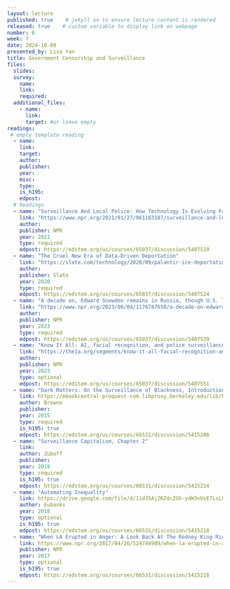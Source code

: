 ```yaml
---
layout: lecture
published: true    # jekyll on to ensure lecture content is rendered
released: true    # custom variable to display link on webpage
number: 6
week: 7
date: 2024-10-08
presented_by: Lisa Yan
title: Government Censorship and Surveillance
files:
  slides:
  survey:
    name:
    link: 
    required:
  additional_files:
    - name: 
      link: 
      target: #or leave empty
readings:
 # empty template reading 
  - name: 
    link:
    target:
    author:
    publisher: 
    year: 
    misc: 
    type: 
    is_h195: 
    edpost:
  # Readings
  - name: "Surveillance And Local Police: How Technology Is Evolving Faster Than Regulation"
    link: "https://www.npr.org/2021/01/27/961103187/surveillance-and-local-police-how-technology-is-evolving-faster-than-regulation"
    author:
    publisher: NPR
    year: 2021
    type: required
    edpost: https://edstem.org/us/courses/65037/discussion/5407519
  - name: "The Cruel New Era of Data-Driven Deportation"
    link: "https://slate.com/technology/2020/09/palantir-ice-deportation-immigrant-surveillance-big-data.html"
    author:
    publisher: Slate
    year: 2020
    type: required
    edpost: https://edstem.org/us/courses/65037/discussion/5407524
  - name: "A decade on, Edward Snowden remains in Russia, though U.S. laws have changed"
    link: "https://www.npr.org/2023/06/04/1176747650/a-decade-on-edward-snowden-remains-in-russia-though-u-s-laws-have-changed"
    author:
    publisher: NPR
    year: 2023
    type: required
    edpost: https://edstem.org/us/courses/65037/discussion/5407539
  - name: "Know It All: AI, facial recognition, and police surveillance"
    link: "https://the1a.org/segments/know-it-all-facial-recognition-and-ai-in-police-surveillance/"
    author:
    publisher: NPR
    year: 2023
    type: optional
    edpost: https://edstem.org/us/courses/65037/discussion/5407551
  - name: "Dark Matters: On the Surveillance of Blackness, Introduction & Epilogue"
    link: https://ebookcentral-proquest-com.libproxy.berkeley.edu/lib/berkeley-ebooks/detail.action?pq-origsite=primo&docID=2194890
    author: Browne
    publisher: 
    year: 2015
    type: required
    is_h195: true
    edpost: https://edstem.org/us/courses/66531/discussion/5415206
  - name: "Surveillance Capitalism, Chapter 2"
    link:
    author: Zuboff
    publisher: 
    year: 2019
    type: required
    is_h195: true
    edpost: https://edstem.org/us/courses/66531/discussion/5415214
  - name: "Automating Inequality"
    link: https://drive.google.com/file/d/11d35AjZKZdcZGh-ydW3vUsE7LsLnbLxa/view
    author: Eubanks
    year: 2018
    type: optional
    is_h195: true
    edpost: https://edstem.org/us/courses/66531/discussion/5415218
  - name: "When LA Erupted in Anger: A Look Back At The Rodney King Riots"
    link: https://www.npr.org/2017/04/26/524744989/when-la-erupted-in-anger-a-look-back-at-the-rodney-king-riots
    publisher: NPR
    year: 2017
    type: optional
    is_h195: true
    edpost: https://edstem.org/us/courses/66531/discussion/5415218
---
```


<!-- information here -->
